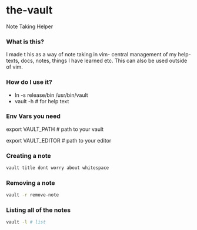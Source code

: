 # the-vault
Note Taking Helper

### What is this?
I made t his as a way of note taking in vim- central management of my help-texts, docs, notes, things I have learned
etc.
This can also be used outside of vim.

### How do I use it?
* ln -s release/bin /usr/bin/vault
* vault -h # for help text

### Env Vars you need
export VAULT_PATH # path to your vault

export VAULT_EDITOR # path to your editor

### Creating a note
```bash
vault title dont worry about whitespace
```
### Removing a note
```bash
vault -r remove-note
```
### Listing all of the notes
```bash
vault -l # list
```
